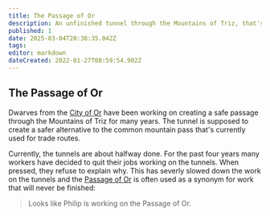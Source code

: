 ```yaml
---
title: The Passage of Or
description: An unfinished tunnel through the Mountains of Triz, that's going to connect the City of Or to Triz Valley.
published: 1
date: 2025-03-04T20:38:35.042Z
tags: 
editor: markdown
dateCreated: 2022-01-27T08:59:54.902Z
---
```


## The Passage of Or
Dwarves from the [City of Or](/i/11) have been working on creating a safe passage through the Mountains of Triz for many years. The tunnel is supposed to create a safer alternative to the common mountain pass that's currently used for trade routes.

Currently, the tunnels are about halfway done. For the past four years many workers have decided to quit their jobs working on the tunnels. When pressed, they refuse to explain why. This has severly slowed down the work on the tunnels and the [Passage of Or](/i/25) is often used as a synonym for work that will never be finished:

> Looks like Philip is working on the Passage of Or.